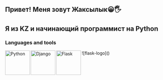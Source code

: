 ## Привет! Меня зовут Жаксылык😀🖐
## Я из KZ и начинающий программист на Python
### Languages and tools
<img align= "left" alt="Python" width= "80px" src="https://user-images.githubusercontent.com/29209596/205907522-30c31ecf-6d21-4d79-8e24-51771d8d13e9.png"/>
<img align= "left" alt="Django" width= "80px" src="https://user-images.githubusercontent.com/29209596/205912447-b1dc8082-7f69-45c0-ac39-fac6a06496a8.png" />
<img align= "left" alt="Flask" width= "80px" src="https://user-images.githubusercontent.com/29209596/205916799-3b072d69-c0b4-41c6-ad0d-670d262d428d.png" />
![flask-logo]()
